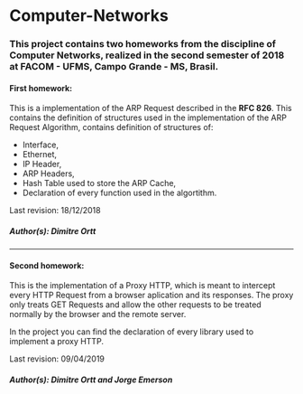 # Computer-Networks

### This project contains two homeworks from the discipline of Computer Networks, realized in the second semester of 2018 at FACOM - UFMS, Campo Grande - MS, Brasil.
#### First homework:
This is a implementation of the ARP Request described in the **RFC 826**. This contains the definition of structures used in the implementation of the ARP Request Algorithm, contains definition of structures of:
- Interface,
- Ethernet, 
- IP Header, 
- ARP Headers,
- Hash Table used to store the ARP Cache, 
- Declaration of every function used in the algortithm.

Last revision: 18/12/2018
##### Author(s): Dimitre Ortt

---

#### Second homework:

This is the implementation of a Proxy HTTP, which is meant to intercept every HTTP Request from a browser aplication and its responses. The proxy only treats GET Requests and allow the other requests to be treated normally by the browser and the remote server. 

In the project you can find the declaration of every library used to implement a proxy HTTP.

Last revision: 09/04/2019

##### Author(s): Dimitre Ortt and Jorge Emerson

